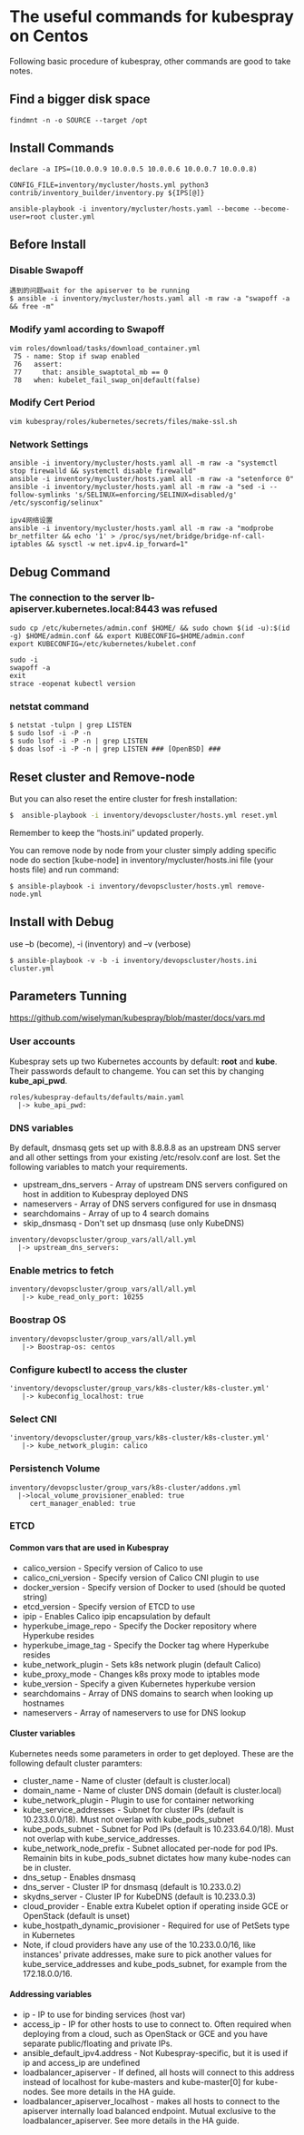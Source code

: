 # The useful commands for kubespray on Centos

Following basic procedure of kubespray, other commands are good to take notes.

## Find a bigger disk space
```
findmnt -n -o SOURCE --target /opt
```

## Install Commands

```
declare -a IPS=(10.0.0.9 10.0.0.5 10.0.0.6 10.0.0.7 10.0.0.8)

CONFIG_FILE=inventory/mycluster/hosts.yml python3 contrib/inventory_builder/inventory.py ${IPS[@]}

ansible-playbook -i inventory/mycluster/hosts.yaml --become --become-user=root cluster.yml
```

## Before Install

### Disable Swapoff
```
遇到的问题wait for the apiserver to be running
$ ansible -i inventory/mycluster/hosts.yaml all -m raw -a "swapoff -a && free -m"
```

### Modify yaml according to Swapoff
```
vim roles/download/tasks/download_container.yml
 75 - name: Stop if swap enabled
 76   assert:
 77     that: ansible_swaptotal_mb == 0         
 78   when: kubelet_fail_swap_on|default(false)
```

### Modify Cert Period
```
vim kubespray/roles/kubernetes/secrets/files/make-ssl.sh
```

### Network Settings
```
ansible -i inventory/mycluster/hosts.yaml all -m raw -a "systemctl stop firewalld && systemctl disable firewalld"
ansible -i inventory/mycluster/hosts.yaml all -m raw -a "setenforce 0"
ansible -i inventory/mycluster/hosts.yaml all -m raw -a "sed -i --follow-symlinks 's/SELINUX=enforcing/SELINUX=disabled/g' /etc/sysconfig/selinux"

ipv4网络设置
ansible -i inventory/mycluster/hosts.yaml all -m raw -a "modprobe br_netfilter && echo '1' > /proc/sys/net/bridge/bridge-nf-call-iptables && sysctl -w net.ipv4.ip_forward=1"
```

## Debug Command

### The connection to the server lb-apiserver.kubernetes.local:8443 was refused
```
sudo cp /etc/kubernetes/admin.conf $HOME/ && sudo chown $(id -u):$(id -g) $HOME/admin.conf && export KUBECONFIG=$HOME/admin.conf
export KUBECONFIG=/etc/kubernetes/kubelet.conf

sudo -i
swapoff -a
exit
strace -eopenat kubectl version

```

### netstat command

```
$ netstat -tulpn | grep LISTEN
$ sudo lsof -i -P -n
$ sudo lsof -i -P -n | grep LISTEN
$ doas lsof -i -P -n | grep LISTEN ### [OpenBSD] ###
```

## Reset cluster and Remove-node
But you can also reset the entire cluster for fresh installation:
```bash
$  ansible-playbook -i inventory/devopscluster/hosts.yml reset.yml
```
Remember to keep the “hosts.ini” updated properly.

You can remove node by node from your cluster simply adding specific node do section [kube-node] in inventory/mycluster/hosts.ini file (your hosts file) and run command:
```shell
$ ansible-playbook -i inventory/devopscluster/hosts.yml remove-node.yml
```

## Install with Debug
 use –b (become), -i (inventory) and –v (verbose)
 ```
 $ ansible-playbook -v -b -i inventory/devopscluster/hosts.ini cluster.yml
 ```
## Parameters Tunning
 
 https://github.com/wiselyman/kubespray/blob/master/docs/vars.md
 
### User accounts
Kubespray sets up two Kubernetes accounts by default: __root__ and __kube__. Their passwords default to changeme. You can set this by changing __kube_api_pwd__.
```
roles/kubespray-defaults/defaults/main.yaml
  |-> kube_api_pwd: 
```

### DNS variables
By default, dnsmasq gets set up with 8.8.8.8 as an upstream DNS server and all other settings from your existing /etc/resolv.conf are lost. Set the following variables to match your requirements.

- upstream_dns_servers - Array of upstream DNS servers configured on host in addition to Kubespray deployed DNS
- nameservers - Array of DNS servers configured for use in dnsmasq
- searchdomains - Array of up to 4 search domains
- skip_dnsmasq - Don't set up dnsmasq (use only KubeDNS)
```
inventory/devopscluster/group_vars/all/all.yml
  |-> upstream_dns_servers: 
```
### Enable metrics to fetch
```
inventory/devopscluster/group_vars/all/all.yml
   |-> kube_read_only_port: 10255
```
### Boostrap OS
```
inventory/devopscluster/group_vars/all/all.yml
   |-> Boostrap-os: centos
```


### Configure kubectl to access the cluster
```
'inventory/devopscluster/group_vars/k8s-cluster/k8s-cluster.yml'
   |-> kubeconfig_localhost: true
```

### Select CNI
```
'inventory/devopscluster/group_vars/k8s-cluster/k8s-cluster.yml'
   |-> kube_network_plugin: calico
```

### Persistench Volume
```
inventory/devopscluster/group_vars/k8s-cluster/addons.yml
  |->local_volume_provisioner_enabled: true
     cert_manager_enabled: true

```


### ETCD

#### Common vars that are used in Kubespray
- calico_version - Specify version of Calico to use
- calico_cni_version - Specify version of Calico CNI plugin to use
- docker_version - Specify version of Docker to used (should be quoted string)
- etcd_version - Specify version of ETCD to use
- ipip - Enables Calico ipip encapsulation by default
- hyperkube_image_repo - Specify the Docker repository where Hyperkube resides
- hyperkube_image_tag - Specify the Docker tag where Hyperkube resides
- kube_network_plugin - Sets k8s network plugin (default Calico)
- kube_proxy_mode - Changes k8s proxy mode to iptables mode
- kube_version - Specify a given Kubernetes hyperkube version
- searchdomains - Array of DNS domains to search when looking up hostnames
- nameservers - Array of nameservers to use for DNS lookup

#### Cluster variables

Kubernetes needs some parameters in order to get deployed. These are the following default cluster paramters:

- cluster_name - Name of cluster (default is cluster.local)
- domain_name - Name of cluster DNS domain (default is cluster.local)
- kube_network_plugin - Plugin to use for container networking
- kube_service_addresses - Subnet for cluster IPs (default is 10.233.0.0/18). Must not overlap with kube_pods_subnet
- kube_pods_subnet - Subnet for Pod IPs (default is 10.233.64.0/18). Must not overlap with kube_service_addresses.
- kube_network_node_prefix - Subnet allocated per-node for pod IPs. Remainin bits in kube_pods_subnet dictates how many kube-nodes can be in cluster.
- dns_setup - Enables dnsmasq
- dns_server - Cluster IP for dnsmasq (default is 10.233.0.2)
- skydns_server - Cluster IP for KubeDNS (default is 10.233.0.3)
- cloud_provider - Enable extra Kubelet option if operating inside GCE or OpenStack (default is unset)
- kube_hostpath_dynamic_provisioner - Required for use of PetSets type in Kubernetes
- Note, if cloud providers have any use of the 10.233.0.0/16, like instances' private addresses, make sure to pick another values for kube_service_addresses and kube_pods_subnet, for example from the 172.18.0.0/16.

#### Addressing variables
- ip - IP to use for binding services (host var)
- access_ip - IP for other hosts to use to connect to. Often required when deploying from a cloud, such as OpenStack or GCE and you have separate public/floating and private IPs.
- ansible_default_ipv4.address - Not Kubespray-specific, but it is used if ip and access_ip are undefined
- loadbalancer_apiserver - If defined, all hosts will connect to this address instead of localhost for kube-masters and kube-master[0] for kube-nodes. See more details in the HA guide.
- loadbalancer_apiserver_localhost - makes all hosts to connect to the apiserver internally load balanced endpoint. Mutual exclusive to the loadbalancer_apiserver. See more details in the HA guide.